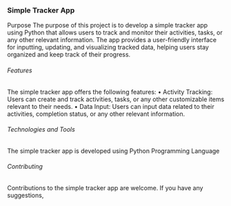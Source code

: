 ### Simple Tracker App
Purpose
The purpose of this project is to develop a simple tracker app using Python that allows users to track and monitor their activities, tasks, or any other relevant information. The app provides a user-friendly interface for inputting, updating, and visualizing tracked data, helping users stay organized and keep track of their progress.
###### Features
The simple tracker app offers the following features:
•	Activity Tracking: Users can create and track activities, tasks, or any other customizable items relevant to their needs.
•	Data Input: Users can input data related to their activities, completion status, or any other relevant information.
###### Technologies and Tools
The simple tracker app is developed using Python Programming Language
###### Contributing
Contributions to the simple tracker app are welcome. If you have any suggestions,

